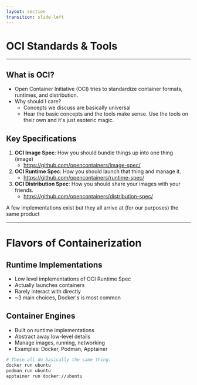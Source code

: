 ```yaml
---
layout: section
transition: slide-left
---
```


# OCI Standards & Tools

---

## What is OCI?

- Open Container Initiative (OCI) tries to standardize container formats, runtimes, and distribution.
- Why should I care?
	- Concepts we discuss are basically universal
	- Hear the basic concepts and the tools make sense. Use the tools on their own and it's just esoteric magic.

<v-click>

## Key Specifications

1. **OCI Image Spec**: How you should bundle things up into one thing (image)
	- https://github.com/opencontainers/image-spec/
2. **OCI Runtime Spec**: How you should launch that thing and manage it.
	- https://github.com/opencontainers/runtime-spec/
3. **OCI Distribution Spec**: How you should share your images with your friends.
	- https://github.com/opencontainers/distribution-spec/

<div class="text-sm italic mt-4">
A few implementations exist but they all arrive at (for our purposes) the same product
</div>

</v-click>

---

# Flavors of Containerization

<div class="grid grid-cols-2 gap-4">

<div>

## Runtime Implementations
- Low level implementations of OCI Runtime Spec
- Actually launches containers
- Rarely interact with directly
- ~3 main choices, Docker's is most common

</div>

<div>

## Container Engines
- Built on runtime implementations
- Abstract away low-level details
- Manage images, running, networking
- Examples: Docker, Podman, Apptainer

</div>
</div>

```bash
# These all do basically the same thing:
docker run ubuntu
podman run ubuntu
apptainer run docker://ubuntu
```
